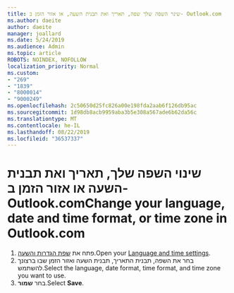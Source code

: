 ```yaml
---
title: שינוי השפה שלך שפה, תאריך ואת תבנית השעה, או אזור הזמן ב- Outlook.com
ms.author: daeite
author: daeite
manager: joallard
ms.date: 5/24/2019
ms.audience: Admin
ms.topic: article
ROBOTS: NOINDEX, NOFOLLOW
localization_priority: Normal
ms.custom:
- "269"
- "1839"
- "8000014"
- "9000249"
ms.openlocfilehash: 2c50650d25fc826a00e198fda2aab6f126db95ac
ms.sourcegitcommit: 1d98db8acb9959aba3b5e308a567ade6b62da56c
ms.translationtype: MT
ms.contentlocale: he-IL
ms.lasthandoff: 08/22/2019
ms.locfileid: "36537337"
---
```

# <a name="change-your-language-date-and-time-format-or-time-zone-in-outlookcom"></a><span data-ttu-id="5c84b-102">שינוי השפה שלך, תאריך ואת תבנית השעה או אזור הזמן ב- Outlook.com</span><span class="sxs-lookup"><span data-stu-id="5c84b-102">Change your language, date and time format, or time zone in Outlook.com</span></span>

1. <span data-ttu-id="5c84b-103">פתח את [שפת הגדרות והשעה](https://go.microsoft.com/fwlink/?linkid=2085505).</span><span class="sxs-lookup"><span data-stu-id="5c84b-103">Open your [Language and time settings](https://go.microsoft.com/fwlink/?linkid=2085505).</span></span>
1. <span data-ttu-id="5c84b-104">בחר את השפה, תבנית התאריך, תבנית השעה ואזור הזמן שבו ברצונך להשתמש.</span><span class="sxs-lookup"><span data-stu-id="5c84b-104">Select the language, date format, time format, and time zone you want to use.</span></span>
1. <span data-ttu-id="5c84b-105">בחר **שמור**.</span><span class="sxs-lookup"><span data-stu-id="5c84b-105">Select **Save**.</span></span>